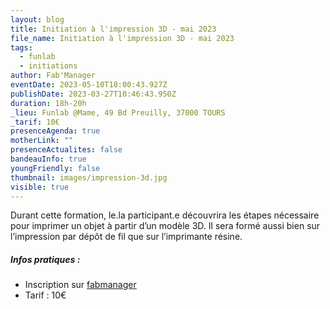 ```yaml
---
layout: blog
title: Initiation à l'impression 3D - mai 2023
file_name: Initiation à l'impression 3D - mai 2023
tags:
  - funlab
  - initiations
author: Fab'Manager
eventDate: 2023-05-10T18:00:43.927Z
publishDate: 2023-03-27T10:46:43.950Z
duration: 18h-20h
_lieu: Funlab @Mame, 49 Bd Preuilly, 37000 TOURS
_tarif: 10€
presenceAgenda: true
motherLink: ""
presenceActualites: false
bandeauInfo: true
youngFriendly: false
thumbnail: images/impression-3d.jpg
visible: true
---
```

Durant cette formation, le.la participant.e découvrira les étapes nécessaire pour imprimer un objet à partir d’un modèle 3D. Il sera formé aussi bien sur l’impression par dépôt de fil que sur l’imprimante résine.

##### Infos pratiques :
* Inscription sur [fabmanager](https://fabmanager.lafun.fr)
* Tarif : 10€